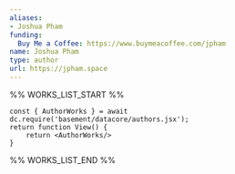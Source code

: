 ```yaml
---
aliases:
- Joshua Pham
funding:
  Buy Me a Coffee: https://www.buymeacoffee.com/jpham
name: Joshua Pham
type: author
url: https://jpham.space
---
```



%% WORKS_LIST_START %%

```datacorejsx
const { AuthorWorks } = await dc.require('basement/datacore/authors.jsx');
return function View() {
    return <AuthorWorks/>
}
```
%% WORKS_LIST_END %%